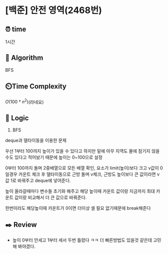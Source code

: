 # [백준] 안전 영역(2468번)

## ⏰ **time**

1시간

## :pushpin: **Algorithm**

BFS

## ⏲️**Time Complexity**

$O(100 * n^2)$(라네요)

## :round_pushpin: **Logic**

1. BFS

deque과 델타이동을 이용한 문제

우선 1부터 100까지 높이가 있을 수 있다고 하지만 밑에 아무 지역도 물에 잠기지 않을 수도 있다고 적어놨기 때문에 높이는 0~100으로 설정

0부터 100까지 돌며 2중배열으로 모든 배열 확인, 요소가 limit(높이)보다 크고 v값이 0일경우 카운트 체크 후 델타이동으로 근방 돌며 v체크, 근방도 높이보다 큰
값이라면 v값 1로 바꿔주고 deque에 넣어준다.

높이 올라갈때마다 변수들 초기화 해주고 해당 높이때 카운트 값이랑 지금까지 최대 카운트 값이랑 비교해서 더 큰 값으로 바꿔준다.

한번이라도 해당높이때 카운트가 0이면 더이상 셀 필요 없기때문에 break해준다

## :black_nib: **Review**

- 높이 0부터 안세고 1부터 세서 두번 틀렸다 ㅋㅋ 더 빠른방법도 있을것 같은데 고민해 봐야겠다.

